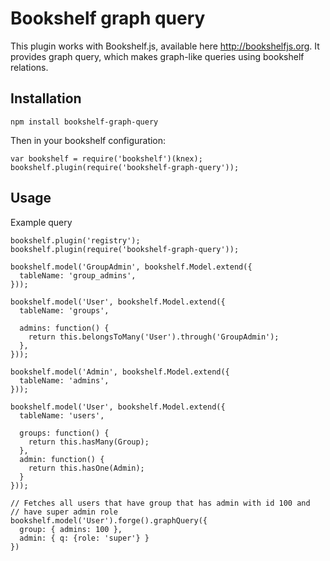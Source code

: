 # Bookshelf graph query

This plugin works with Bookshelf.js, available here http://bookshelfjs.org.
It provides graph query, which makes graph-like queries using bookshelf
relations.

## Installation

    npm install bookshelf-graph-query

Then in your bookshelf configuration:

    var bookshelf = require('bookshelf')(knex);
    bookshelf.plugin(require('bookshelf-graph-query'));

## Usage

Example query

    bookshelf.plugin('registry');
    bookshelf.plugin(require('bookshelf-graph-query'));

    bookshelf.model('GroupAdmin', bookshelf.Model.extend({
      tableName: 'group_admins',
    }));

    bookshelf.model('User', bookshelf.Model.extend({
      tableName: 'groups',

      admins: function() {
        return this.belongsToMany('User').through('GroupAdmin');
      },
    }));

    bookshelf.model('Admin', bookshelf.Model.extend({
      tableName: 'admins',
    }));

    bookshelf.model('User', bookshelf.Model.extend({
      tableName: 'users',

      groups: function() {
        return this.hasMany(Group);
      },
      admin: function() {
        return this.hasOne(Admin);
      }
    }));

    // Fetches all users that have group that has admin with id 100 and
    // have super admin role
    bookshelf.model('User').forge().graphQuery({
      group: { admins: 100 },
      admin: { q: {role: 'super'} }
    })
